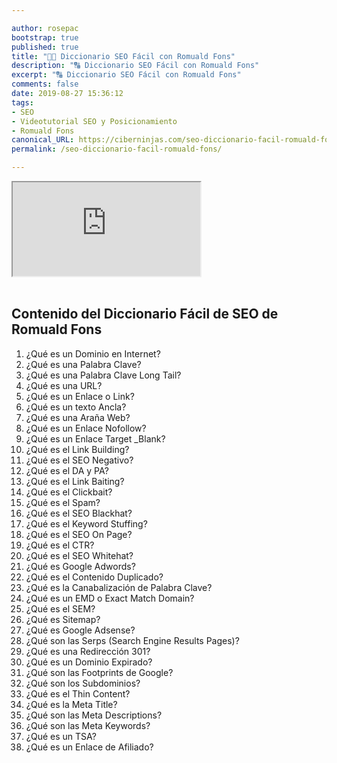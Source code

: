 ```yaml
---

author: rosepac
bootstrap: true
published: true
title: "👨‍🏫 Diccionario SEO Fácil con Romuald Fons"
description: "🔠 Diccionario SEO Fácil con Romuald Fons"
excerpt: "🔠 Diccionario SEO Fácil con Romuald Fons"
comments: false
date: 2019-08-27 15:36:12
tags:
- SEO
- Videotutorial SEO y Posicionamiento
- Romuald Fons
canonical_URL: https://ciberninjas.com/seo-diccionario-facil-romuald-fons/
permalink: /seo-diccionario-facil-romuald-fons/

---
```


<div class="embed-responsive embed-responsive-16by9">
  <iframe class="embed-responsive-item" src="https://www.youtube-nocookie.com/embed/videoseries?list=PL6heMTo6Ni5fQaUBZhK1Zpj5fnHtbVN9A" allowfullscreen></iframe>
</div><br/>

## **Contenido del Diccionario Fácil de SEO de Romuald Fons**

1. ¿Qué es un Dominio en Internet?
1. ¿Qué es una Palabra Clave?
1. ¿Qué es una Palabra Clave Long Tail?
1. ¿Qué es una URL?
1. ¿Qué es un Enlace o Link?
1. ¿Qué es un texto Ancla?
1. ¿Qué es una Araña Web?
1. ¿Qué es un Enlace Nofollow?
1. ¿Qué es un Enlace Target _Blank?
1. ¿Qué es el Link Building?
1. ¿Qué es el SEO Negativo?
1. ¿Qué es el DA y PA?
1. ¿Qué es el Link Baiting?
1. ¿Qué es el Clickbait?
1. ¿Qué es el Spam?
1. ¿Qué es el SEO Blackhat?
1. ¿Qué es el Keyword Stuffing?
1. ¿Qué es el SEO On Page?
1. ¿Qué es el CTR?
1. ¿Qué es el SEO Whitehat?
1. ¿Qué es Google Adwords?
1. ¿Qué es el Contenido Duplicado?
1. ¿Qué es la Canabalización de Palabra Clave?
1. ¿Qué es un EMD o Exact Match Domain?
1. ¿Qué es el SEM?
1. ¿Qué es Sitemap?
1. ¿Qué es Google Adsense?
1. ¿Qué son las Serps (Search Engine Results Pages)?
1. ¿Qué es una Redirección 301?
1. ¿Qué es un Dominio Expirado?
1. ¿Qué son las Footprints de Google?
1. ¿Qué son los Subdominios?
1. ¿Qué es el Thin Content?
1. ¿Qué es la Meta Title?
1. ¿Qué son las Meta Descriptions?
1. ¿Qué son las Meta Keywords?
1. ¿Qué es un TSA?
1. ¿Qué es un Enlace de Afiliado?